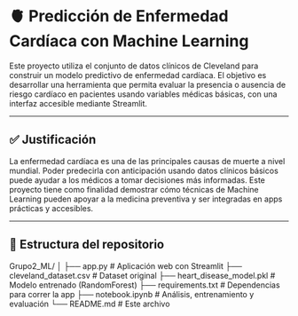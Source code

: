 # 🫀 Predicción de Enfermedad Cardíaca con Machine Learning

Este proyecto utiliza el conjunto de datos clínicos de Cleveland para construir un modelo predictivo de enfermedad cardíaca. El objetivo es desarrollar una herramienta que permita evaluar la presencia o ausencia de riesgo cardíaco en pacientes usando variables médicas básicas, con una interfaz accesible mediante Streamlit.

---

## ✅ Justificación

La enfermedad cardíaca es una de las principales causas de muerte a nivel mundial. Poder predecirla con anticipación usando datos clínicos básicos puede ayudar a los médicos a tomar decisiones más informadas. Este proyecto tiene como finalidad demostrar cómo técnicas de Machine Learning pueden apoyar a la medicina preventiva y ser integradas en apps prácticas y accesibles.

---

## 📁 Estructura del repositorio
Grupo2_ML/
│
├── app.py # Aplicación web con Streamlit
├── cleveland_dataset.csv # Dataset original
├── heart_disease_model.pkl # Modelo entrenado (RandomForest)
├── requirements.txt # Dependencias para correr la app
├── notebook.ipynb # Análisis, entrenamiento y evaluación
└── README.md # Este archivo
